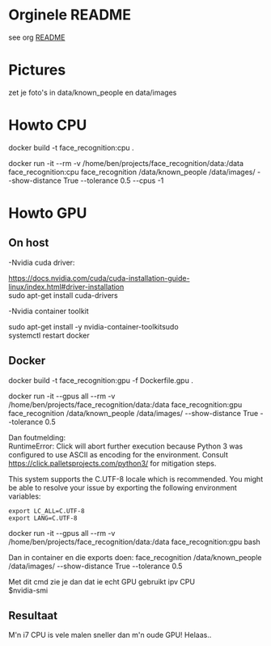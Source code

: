 # Orginele README
see org [README](README2.md)

# Pictures
zet je foto's in data/known_people en data/images

# Howto CPU
docker build -t face_recognition:cpu .

docker run -it --rm -v /home/ben/projects/face_recognition/data:/data face_recognition:cpu face_recognition /data/known_people /data/images/ --show-distance True --tolerance 0.5 --cpus -1

# Howto GPU

## On host

-Nvidia cuda driver:  

https://docs.nvidia.com/cuda/cuda-installation-guide-linux/index.html#driver-installation  
sudo apt-get install cuda-drivers  

-Nvidia container toolkit  

sudo apt-get install -y nvidia-container-toolkitsudo  
systemctl restart docker  

## Docker

docker build -t face_recognition:gpu -f Dockerfile.gpu .

docker run -it --gpus all --rm -v /home/ben/projects/face_recognition/data:/data face_recognition:gpu face_recognition /data/known_people /data/images/ --show-distance True --tolerance 0.5

Dan foutmelding:  
RuntimeError: Click will abort further execution because Python 3 was configured to use ASCII as encoding for the environment. Consult https://click.palletsprojects.com/python3/ for mitigation steps.

This system supports the C.UTF-8 locale which is recommended. You might be able to resolve your issue by exporting the following environment variables:

    export LC_ALL=C.UTF-8
    export LANG=C.UTF-8

docker run -it --gpus all --rm -v /home/ben/projects/face_recognition/data:/data face_recognition:gpu bash

Dan in container en die exports doen:
face_recognition /data/known_people /data/images/ --show-distance True --tolerance 0.5

Met dit cmd zie je dan dat ie echt GPU gebruikt ipv CPU  
$nvidia-smi 

## Resultaat
M'n i7 CPU is vele malen sneller dan m'n oude GPU! Helaas..

